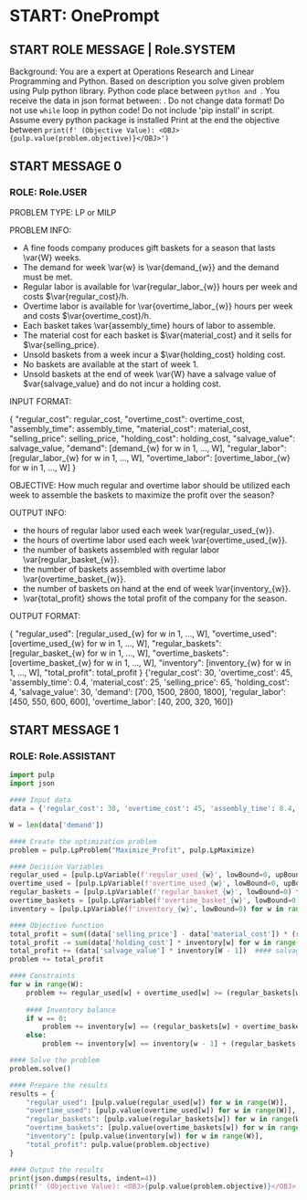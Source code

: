 # START: OnePrompt 
## START ROLE MESSAGE | Role.SYSTEM 
Background: You are a expert at Operations Research and Linear Programming and Python. Based on description you solve given problem using Pulp python library. Python code place between ```python and ```. You receive the data in json format between: <DATA></DATA>. Do not change data format! Do not use `while` loop in python code! Do not include 'pip install' in script. Assume every python package is installed Print at the end the objective between <OBJ></OBJ> `print(f' (Objective Value): <OBJ>{pulp.value(problem.objective)}</OBJ>')`  
## START MESSAGE 0 
### ROLE: Role.USER
<DESCRIPTION>
PROBLEM TYPE: LP or MILP

PROBLEM INFO:

- A fine foods company produces gift baskets for a season that lasts \var{W} weeks.
- The demand for week \var{w} is \var{demand_{w}} and the demand must be met.
- Regular labor is available for \var{regular_labor_{w}} hours per week and costs $\var{regular_cost}/h.
- Overtime labor is available for \var{overtime_labor_{w}} hours per week and costs $\var{overtime_cost}/h.
- Each basket takes \var{assembly_time} hours of labor to assemble.
- The material cost for each basket is $\var{material_cost} and it sells for $\var{selling_price}.
- Unsold baskets from a week incur a $\var{holding_cost} holding cost. 
- No baskets are available at the start of week 1.
- Unsold baskets at the end of week \var{W} have a salvage value of $var{salvage_value} and do not incur a holding cost.

INPUT FORMAT: 

{
    "regular_cost": regular_cost,
    "overtime_cost": overtime_cost,
    "assembly_time": assembly_time,
    "material_cost": material_cost,
    "selling_price": selling_price,
    "holding_cost": holding_cost,
    "salvage_value": salvage_value,
    "demand": [demand_{w} for w in 1, ..., W],
    "regular_labor": [regular_labor_{w} for w in 1, ..., W],
    "overtime_labor": [overtime_labor_{w} for w in 1, ..., W]
}

OBJECTIVE: How much regular and overtime labor should be utilized each week to assemble the baskets to maximize the profit over the season?

OUTPUT INFO:

- the hours of regular labor used each week \var{regular_used_{w}}.
- the hours of overtime labor used each week \var{overtime_used_{w}}.
- the number of baskets assembled with regular labor \var{regular_basket_{w}}.
- the number of baskets assembled with overtime labor \var{overtime_basket_{w}}.
- the number of baskets on hand at the end of week \var{inventory_{w}}.
- \var{total_profit} shows the total profit of the company for the season.

OUTPUT FORMAT:

{
    "regular_used": [regular_used_{w} for w in 1, ..., W],
    "overtime_used": [overtime_used_{w} for w in 1, ..., W],
    "regular_baskets": [regular_basket_{w} for w in 1, ..., W],
    "overtime_baskets": [overtime_basket_{w} for w in 1, ..., W],
    "inventory": [inventory_{w} for w in 1, ..., W],
    "total_profit": total_profit
}
</DESCRIPTION>
<DATA>
{'regular_cost': 30, 'overtime_cost': 45, 'assembly_time': 0.4, 'material_cost': 25, 'selling_price': 65, 'holding_cost': 4, 'salvage_value': 30, 'demand': [700, 1500, 2800, 1800], 'regular_labor': [450, 550, 600, 600], 'overtime_labor': [40, 200, 320, 160]}</DATA>


## START MESSAGE 1 
### ROLE: Role.ASSISTANT
```python
import pulp
import json

#### Input data
data = {'regular_cost': 30, 'overtime_cost': 45, 'assembly_time': 0.4, 'material_cost': 25, 'selling_price': 65, 'holding_cost': 4, 'salvage_value': 30, 'demand': [700, 1500, 2800, 1800], 'regular_labor': [450, 550, 600, 600], 'overtime_labor': [40, 200, 320, 160]}

W = len(data['demand'])

#### Create the optimization problem
problem = pulp.LpProblem("Maximize_Profit", pulp.LpMaximize)

#### Decision Variables
regular_used = [pulp.LpVariable(f'regular_used_{w}', lowBound=0, upBound=data['regular_labor'][w]) for w in range(W)]
overtime_used = [pulp.LpVariable(f'overtime_used_{w}', lowBound=0, upBound=data['overtime_labor'][w]) for w in range(W)]
regular_baskets = [pulp.LpVariable(f'regular_basket_{w}', lowBound=0) for w in range(W)]
overtime_baskets = [pulp.LpVariable(f'overtime_basket_{w}', lowBound=0) for w in range(W)]
inventory = [pulp.LpVariable(f'inventory_{w}', lowBound=0) for w in range(W)]

#### Objective function
total_profit = sum((data['selling_price'] - data['material_cost']) * (regular_baskets[w] + overtime_baskets[w]) - data['regular_cost'] * regular_used[w] - data['overtime_cost'] * overtime_used[w] for w in range(W))
total_profit -= sum(data['holding_cost'] * inventory[w] for w in range(W - 1))  #### holding costs for weeks 1 to W-1
total_profit += (data['salvage_value'] * inventory[W - 1])  #### salvage value for week W
problem += total_profit

#### Constraints
for w in range(W):
    problem += regular_used[w] + overtime_used[w] >= (regular_baskets[w] + overtime_baskets[w]) * data['assembly_time'], f"Assembly_time_constraint_{w}"
    
    #### Inventory balance
    if w == 0:
        problem += inventory[w] == (regular_baskets[w] + overtime_baskets[w]) - data['demand'][w], f"Inventory_balance_week_{w}"
    else:
        problem += inventory[w] == inventory[w - 1] + (regular_baskets[w] + overtime_baskets[w]) - data['demand'][w], f"Inventory_balance_week_{w}"

#### Solve the problem
problem.solve()

#### Prepare the results
results = {
    "regular_used": [pulp.value(regular_used[w]) for w in range(W)],
    "overtime_used": [pulp.value(overtime_used[w]) for w in range(W)],
    "regular_baskets": [pulp.value(regular_baskets[w]) for w in range(W)],
    "overtime_baskets": [pulp.value(overtime_baskets[w]) for w in range(W)],
    "inventory": [pulp.value(inventory[w]) for w in range(W)],
    "total_profit": pulp.value(problem.objective)
}

#### Output the results
print(json.dumps(results, indent=4))
print(f' (Objective Value): <OBJ>{pulp.value(problem.objective)}</OBJ>')
```

